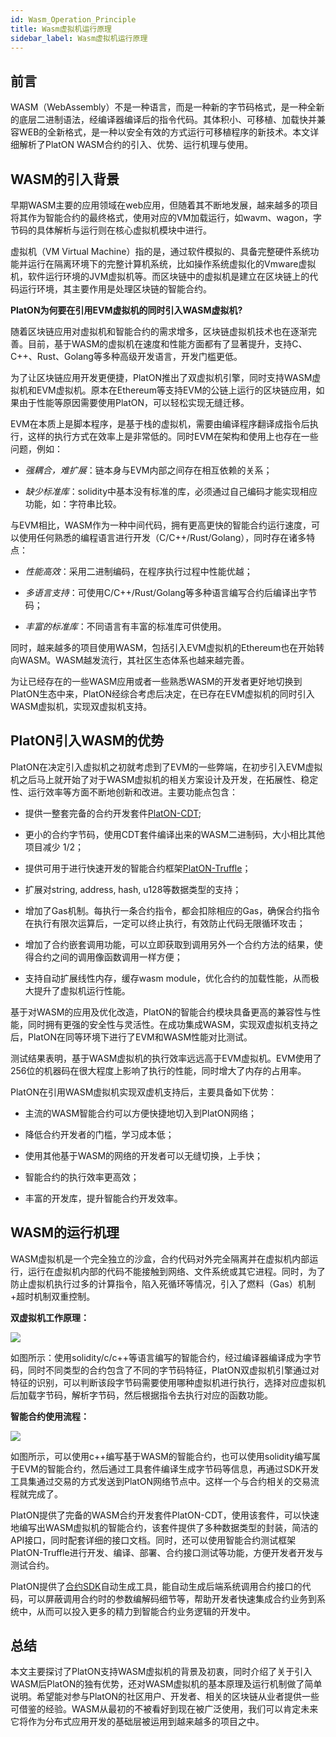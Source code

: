 ```yaml
---
id: Wasm_Operation_Principle
title: Wasm虚拟机运行原理
sidebar_label: Wasm虚拟机运行原理
---
```


## 前言

WASM（WebAssembly）不是一种语言，而是一种新的字节码格式，是一种全新的底层二进制语法，经编译器编译后的指令代码。其体积小、可移植、加载快并兼容WEB的全新格式，是一种以安全有效的方式运行可移植程序的新技术。本文详细解析了PlatON WASM合约的引入、优势、运行机理与使用。

## WASM的引入背景

早期WASM主要的应用领域在web应用，但随着其不断地发展，越来越多的项目将其作为智能合约的最终格式，使用对应的VM加载运行，如wavm、wagon，字节码的具体解析与运行则在核心虚拟机模块中进行。

虚拟机（VM Virtual Machine）指的是，通过软件模拟的、具备完整硬件系统功能并运行在隔离环境下的完整计算机系统，比如操作系统虚拟化的Vmware虚拟机，软件运行环境的JVM虚拟机等。而区块链中的虚拟机是建立在区块链上的代码运行环境，其主要作用是处理区块链的智能合约。

**PlatON为何要在引用EVM虚拟机的同时引入WASM虚拟机?**

随着区块链应用对虚拟机和智能合约的需求增多，区块链虚拟机技术也在逐渐完善。目前，基于WASM的虚拟机在速度和性能方面都有了显著提升，支持C、C++、Rust、Golang等多种高级开发语言，开发门槛更低。

为了让区块链应用开发更便捷，PlatON推出了双虚拟机引擎，同时支持WASM虚拟机和EVM虚拟机。原本在Ethereum等支持EVM的公链上运行的区块链应用，如果由于性能等原因需要使用PlatON，可以轻松实现无缝迁移。

EVM在本质上是脚本程序，是基于栈的虚拟机，需要由编译程序翻译成指令后执行，这样的执行方式在效率上是非常低的。同时EVM在架构和使用上也存在一些问题，例如：

- *强耦合，难扩展*：链本身与EVM内部之间存在相互依赖的关系；

- *缺少标准库*：solidity中基本没有标准的库，必须通过自己编码才能实现相应功能，如：字符串比较。

与EVM相比，WASM作为一种中间代码，拥有更高更快的智能合约运行速度，可以使用任何熟悉的编程语言进行开发（C/C++/Rust/Golang），同时存在诸多特点：

- *性能高效*：采用二进制编码，在程序执行过程中性能优越；

- *多语言支持*：可使用C/C++/Rust/Golang等多种语言编写合约后编译出字节码；

- *丰富的标准库*：不同语言有丰富的标准库可供使用。

同时，越来越多的项目使用WASM，包括引入EVM虚拟机的Ethereum也在开始转向WASM。WASM越发流行，其社区生态体系也越来越完善。

为让已经存在的一些WASM应用或者一些熟悉WASM的开发者更好地切换到PlatON生态中来，PlatON经综合考虑后决定，在已存在EVM虚拟机的同时引入WASM虚拟机，实现双虚拟机支持。

## PlatON引入WASM的优势

PlatON在决定引入虚拟机之初就考虑到了EVM的一些弊端，在初步引入EVM虚拟机之后马上就开始了对于WASM虚拟机的相关方案设计及开发，在拓展性、稳定性、运行效率等方面不断地创新和改进。主要功能点包含：

- 提供一整套完备的合约开发套件[PlatON-CDT](https://github.com/PlatONnetwork/PlatON-CDT);

- 更小的合约字节码，使用CDT套件编译出来的WASM二进制码，大小相比其他项目减少 1/2；

- 提供可用于进行快速开发的智能合约框架[PlatON-Truffle](https://github.com/PlatONnetwork/platon-truffle)；

- 扩展对string, address, hash, u128等数据类型的支持；

- 增加了Gas机制。每执行一条合约指令，都会扣除相应的Gas，确保合约指令在执行有限次运算后，一定可以终止执行，有效防止代码无限循环攻击；

- 增加了合约嵌套调用功能，可以立即获取到调用另外一个合约方法的结果，使得合约之间的调用像函数调用一样方便；

- 支持自动扩展线性内存，缓存wasm module，优化合约的加载性能，从而极大提升了虚拟机运行性能。

基于对WASM的应用及优化改造，PlatON的智能合约模块具备更高的兼容性与性能，同时拥有更强的安全性与灵活性。在成功集成WASM，实现双虚拟机支持之后，PlatON在同等环境下进行了EVM和WASM性能对比测试。

测试结果表明，基于WASM虚拟机的执行效率远远高于EVM虚拟机。EVM使用了256位的机器码在很大程度上影响了执行的性能，同时增大了内存的占用率。

PlatON在引用WASM虚拟机实现双虚机支持后，主要具备如下优势：

- 主流的WASM智能合约可以方便快捷地切入到PlatON网络；

- 降低合约开发者的门槛，学习成本低；

- 使用其他基于WASM的网络的开发者可以无缝切换，上手快；

- 智能合约的执行效率更高效；

- 丰富的开发库，提升智能合约开发效率。

## WASM的运行机理

WASM虚拟机是一个完全独立的沙盒，合约代码对外完全隔离并在虚拟机内部运行，运行在虚拟机内部的代码不能接触到网络、文件系统或其它进程。同时，为了防止虚拟机执行过多的计算指令，陷入死循环等情况，引入了燃料（Gas）机制+超时机制双重控制。

**双虚拟机工作原理：**

<img src="/docs/img/zh-CN/wasm-dual.png"/>

如图所示：使用solidity/c/c++等语言编写的智能合约，经过编译器编译成为字节码，同时不同类型的合约包含了不同的字节码特征，PlatON双虚拟机引擎通过对特征的识别，可以判断该段字节码需要使用哪种虚拟机进行执行，选择对应虚拟机后加载字节码，解析字节码，然后根据指令去执行对应的函数功能。

**智能合约使用流程：**

<img src="/docs/img/zh-CN/wasm-contract.png"/>



如图所示，可以使用c++编写基于WASM的智能合约，也可以使用solidity编写属于EVM的智能合约，然后通过工具套件编译生成字节码等信息，再通过SDK开发工具集通过交易的方式发送到PlatON网络节点中。这样一个与合约相关的交易流程就完成了。

PlatON提供了完备的WASM合约开发套件PlatON-CDT，使用该套件，可以快速地编写出WASM虚拟机的智能合约，该套件提供了多种数据类型的封装，简洁的API接口，同时配套详细的接口文档。同时，还可以使用智能合约测试框架PlatON-Truffle进行开发、编译、部署、合约接口测试等功能，方便开发者开发与测试合约。

PlatON提供了[合约SDK](https://github.com/PlatONnetwork/client-sdk-java)自动生成工具，能自动生成后端系统调用合约接口的代码，可以屏蔽调用合约时的参数编解码细节等，帮助开发者快速集成合约业务到系统中，从而可以投入更多的精力到智能合约业务逻辑的开发中。


  ## 总结  

本文主要探讨了PlatON支持WASM虚拟机的背景及初衷，同时介绍了关于引入WASM后PlatON的独有优势，还对WASM虚拟机的基本原理及运行机制做了简单说明。希望能对参与PlatON的社区用户、开发者、相关的区块链从业者提供一些可借鉴的经验。WASM从最初的不被看好到现在被广泛使用，我们可以肯定未来它将作为分布式应用开发的基础层被运用到越来越多的项目之中。